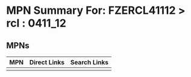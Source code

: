 



# MPN Summary For: FZERCL41112 > rcl : 0411_12

## MPNs
  

|MPN|Direct Links|Search Links|
| :--- | :--- | :--- |
||||
